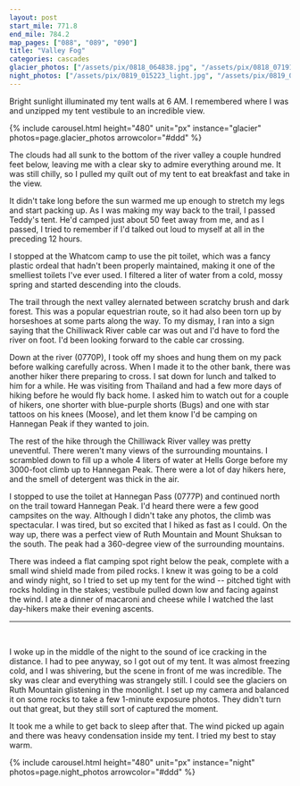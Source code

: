 ```yaml
---
layout: post
start_mile: 771.8
end_mile: 784.2
map_pages: ["088", "089", "090"]
title: "Valley Fog"
categories: cascades
glacier_photos: ["/assets/pix/0818_064838.jpg", "/assets/pix/0818_071913.jpg", "/assets/pix/0818_072302.jpg", "/assets/pix/0818_072638.jpg"]
night_photos: ["/assets/pix/0819_015223_light.jpg", "/assets/pix/0819_014832_light.jpg", "/assets/pix/0819_014444_light.jpg"]
---
```


Bright sunlight illuminated my tent walls at 6 AM. I remembered where I was and
unzipped my tent vestibule to an incredible view.

{% include carousel.html height="480" unit="px" instance="glacier" photos=page.glacier_photos arrowcolor="#ddd" %}

The clouds had all sunk to the bottom of the river valley a couple hundred feet
below, leaving me with a clear sky to admire everything around me. It was still
chilly, so I pulled my quilt out of my tent to eat breakfast and take in the
view.

It didn't take long before the sun warmed me up enough to stretch my legs and
start packing up. As I was making my way back to the trail, I passed Teddy's
tent. He'd camped just about 50 feet away from me, and as I passed, I tried to
remember if I'd talked out loud to myself at all in the preceding 12 hours.

I stopped at the Whatcom camp to use the pit toilet, which was a fancy plastic
ordeal that hadn't been properly maintained, making it one of the smelliest
toilets I've ever used. I filtered a liter of water from a cold, mossy
spring and started descending into the clouds.

The trail through the next valley alernated between scratchy brush and dark forest.
This was a popular equestrian route, so it had also been torn up by horseshoes
at some parts along the way. To my dismay, I ran into a sign saying that the
Chilliwack River cable car was out and I'd have to ford the river on foot. I'd
been looking forward to the cable car crossing.

Down at the river (0770P), I took off my shoes and hung them on my pack before
walking carefully across. When I made it to the other bank, there was another
hiker there preparing to cross. I sat down for lunch and talked to him for a
while. He was visiting from Thailand and had a few more days of hiking before he
would fly back home. I asked him to watch out for a couple of hikers, one
shorter with blue-purple shorts (Bugs) and one with star tattoos on his knees
(Moose), and let them know I'd be camping on Hannegan Peak if they wanted to
join.

The rest of the hike through the Chilliwack River valley was pretty uneventful.
There weren't many views of the surrounding mountains. I scrambled down to fill
up a whole 4 liters of water at Hells Gorge before my 3000-foot climb up to
Hannegan Peak. There were a lot of day hikers here, and the smell of detergent
was thick in the air.

I stopped to use the toilet at Hannegan Pass (0777P) and continued north on the
trail toward Hannegan Peak. I'd heard there were a few good campsites on the
way. Although I didn't take any photos, the climb was spectacular. I was tired,
but so excited that I hiked as fast as I could. On the way up, there was a
perfect view of Ruth Mountain and Mount Shuksan to the south. The peak had a
360-degree view of the surrounding mountains.

There was indeed a flat camping spot right below the peak, complete with a small
wind shield made from piled rocks. I knew it was going to be a cold and windy
night, so I tried to set up my tent for the wind -- pitched tight with rocks
holding in the stakes; vestibule pulled down low and facing against the wind. I
ate a dinner of macaroni and cheese while I watched the last day-hikers make
their evening ascents.

<hr><br>

I woke up in the middle of the night to the sound of ice cracking in the
distance. I had to pee anyway, so I got out of my tent. It was almost freezing
cold, and I was shivering, but the scene in front of me was incredible. The sky
was clear and everything was strangely still. I could see the glaciers on Ruth
Mountain glistening in the moonlight. I set up my camera and balanced it on some
rocks to take a few 1-minute exposure photos. They didn't turn out that great,
but they still sort of captured the moment.

It took me a while to get back to sleep after that. The wind picked up again and
there was heavy condensation inside my tent. I tried my best to stay warm.

{% include carousel.html height="480" unit="px" instance="night" photos=page.night_photos arrowcolor="#ddd" %}
